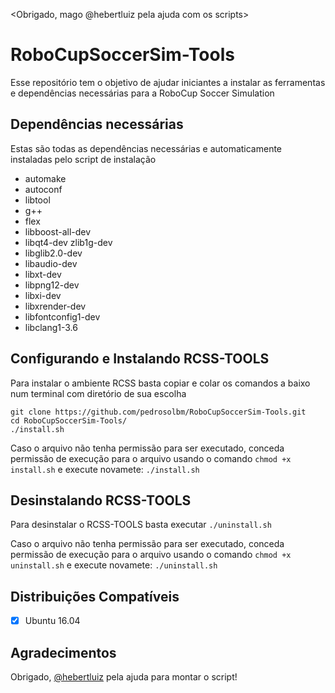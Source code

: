 <Obrigado, mago @hebertluiz pela ajuda com os scripts>
# RoboCupSoccerSim-Tools
Esse repositório tem o objetivo de ajudar iniciantes a instalar as ferramentas e dependências necessárias para a RoboCup Soccer Simulation

Dependências necessárias
-------------------------
Estas são todas as dependências necessárias e automaticamente instaladas pelo script de instalação
* automake
* autoconf
* libtool
* g++
* flex
* libboost-all-dev
* libqt4-dev zlib1g-dev
* libglib2.0-dev
* libaudio-dev
* libxt-dev
* libpng12-dev
* libxi-dev
* libxrender-dev
* libfontconfig1-dev
* libclang1-3.6


Configurando e Instalando RCSS-TOOLS
------------------------------------
Para instalar o ambiente RCSS basta copiar e colar os comandos a baixo num terminal com diretório de sua escolha
<pre><code>git clone https://github.com/pedrosolbm/RoboCupSoccerSim-Tools.git
cd RoboCupSoccerSim-Tools/
./install.sh
</code></pre>

Caso o arquivo não tenha permissão para ser executado, conceda permissão de execução para o arquivo usando o comando <code>chmod +x install.sh</code> e execute novamete: <code>./install.sh</code>

Desinstalando RCSS-TOOLS
------------------------
Para desinstalar o RCSS-TOOLS basta executar <code>./uninstall.sh</code>

Caso o arquivo não tenha permissão para ser executado, conceda permissão de execução para o arquivo usando o comando <code>chmod +x uninstall.sh</code> e execute novamete: <code>./uninstall.sh</code>

Distribuições Compatíveis
-------------------------
- [x] Ubuntu 16.04

Agradecimentos
--------------
Obrigado, [@hebertluiz](https://github.com/hebertluiz) pela ajuda para montar o script!
